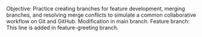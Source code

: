 Objective: Practice creating branches for feature development, merging branches, and resolving merge conflicts to simulate a common collaborative workflow on Git and GitHub.
Modification in main branch.
Feature branch: This line is added in feature-greeting branch.
